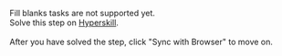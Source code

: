 Fill blanks tasks are not supported yet. <br>Solve this step on <a href="https://hyperskill.org/learn/step/32872">Hyperskill</a>. <br><br>After you have solved the step, click "Sync with Browser"  to move on.
